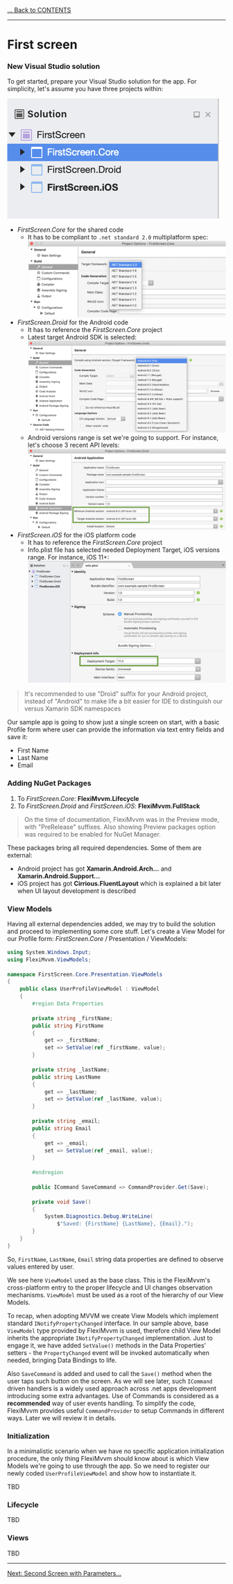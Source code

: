 [... Back to CONTENTS](index.md)

---

# First screen

### New Visual Studio solution

To get started, prepare your Visual Studio solution for the app.
For simplicity, let's assume you have three projects within:

![First Screen solution](images/001-Intro-003-FirstScreen-Solution.png)

- *FirstScreen.Core* for the shared code
	- It has to be compliant to ``.net standard 2.0`` multiplatform spec:
	![.net standard 2.0](images/001-Intro-004-FirstScreen-NetStandard.png)
- *FirstScreen.Droid* for the Android code
	- It has to reference the *FirstScreen.Core* project
	- Latest target Android SDK is selected:
	![Target Android](images/001-Intro-005-FirstScreen-TargetDroid.png)
	- Android versions range is set we're going to support. For instance, let's choose 3 recent API levels:
	![Android versions](images/001-Intro-006-FirstScreen-DroidApiLevels.png)
- *FirstScreen.iOS* for the iOS platform code
	- It has to reference the *FirstScreen.Core* project
	- Info.plist file has selected needed Deployment Target, iOS versions range. For instance, iOS 11+:
	![iOS versions](images/001-Intro-007-FirstScreen-TargetiOS.png)

> It's recommended to use "Droid" suffix for your Android project, instead of "Android" to make life a bit easier for IDE to distinguish our versus Xamarin SDK namespaces

Our sample app is going to show just a single screen on start, with a basic Profile form where user can provide the information via text entry fields and save it:
- First Name
- Last Name
- Email

### Adding NuGet Packages

1. To *FirstScreen.Core*: **FlexiMvvm.Lifecycle**
2. To *FirstScreen.Droid* and *FirstScreen.iOS*: **FlexiMvvm.FullStack**

> On the time of documentation, FlexiMvvm was in the Preview mode, with "PreRelease" suffixes. Also showing Preview packages option was required to be enabled for NuGet Manager.

These packages bring all required dependencies. Some of them are external:
- Android project has got **Xamarin.Android.Arch...** and **Xamarin.Android.Support...**
- iOS project has got **Cirrious.FluentLayout** which is explained a bit later when UI layout development is described

### View Models

Having all external dependencies added, we may try to build the solution and proceed to implementing some core stuff.
Let's create a View Model for our Profile form: *FirstScreen.Core* / Presentation / ViewModels:

```cs
using System.Windows.Input;
using FlexiMvvm.ViewModels;

namespace FirstScreen.Core.Presentation.ViewModels
{
    public class UserProfileViewModel : ViewModel
    {
        #region Data Properties

        private string _firstName;
        public string FirstName
        {
            get => _firstName;
            set => SetValue(ref _firstName, value);
        }

        private string _lastName;
        public string LastName
        {
            get => _lastName;
            set => SetValue(ref _lastName, value);
        }

        private string _email;
        public string Email
        {
            get => _email;
            set => SetValue(ref _email, value);
        }

        #endregion

        public ICommand SaveCommand => CommandProvider.Get(Save);

        private void Save()
        {
            System.Diagnostics.Debug.WriteLine(
                $"Saved: {FirstName} {LastName}, {Email}.");
        }
    }
}
```

So, ``FirstName``, ``LastName``, ``Email`` string data properties are defined to observe values entered by user.

We see here ``ViewModel`` used as the base class.
This is the FlexiMvvm's cross-platform entry to the proper lifecycle and UI changes observation mechanisms. ``ViewModel`` must be used as a root of the hierarchy of our View Models.

To recap, when adopting MVVM we create View Models which implement standard ``INotifyPropertyChanged`` interface. In our sample above,
base ``ViewModel`` type provided by FlexiMvvm is used, therefore child View Model inherits the appropriate ``INotifyPropertyChanged`` implementation. Just to engage it, we have added ``SetValue()`` methods in the Data Properties' setters - the ``PropertyChanged`` event will be invoked automatically when needed, bringing Data Bindings to life.

Also ``SaveCommand`` is added and used to call the ``Save()`` method when the user taps such button on the screen.
As we will see later, such ``ICommand`` driven handlers is a widely used approach across .net apps development introducing some extra advantages. Use of Commands is considered as a **recommended** way of user events handling.
To simplify the code, FlexiMvvm provides useful ``CommandProvider`` to setup Commands in different ways. Later we will review it in details.

### Initialization

In a minimalistic scenario when we have no specific application initialization procedure, the only thing FlexiMvvm should know about is which View Models we're going to use through the app. So we need to register our newly coded ``UserProfileViewModel`` and show how to instantiate it.

TBD

### Lifecycle

TBD

### Views

TBD


---

[Next: Second Screen with Parameters...](001-introduction-03-second-screen-with-parameters.md)
